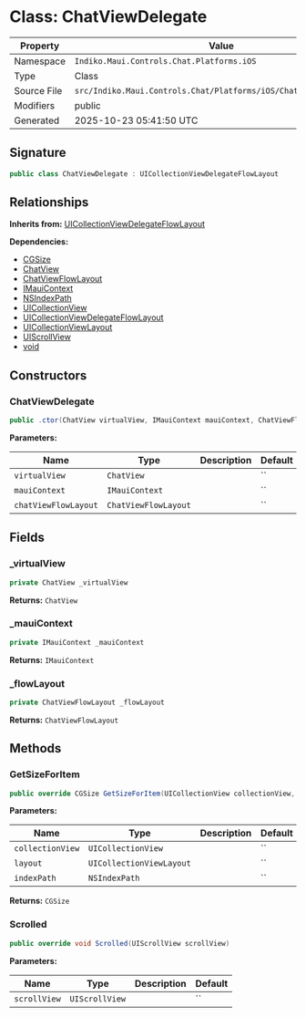 # Class: ChatViewDelegate

| Property | Value |
|----------|-------|
| Namespace | `Indiko.Maui.Controls.Chat.Platforms.iOS` |
| Type | Class |
| Source File | `src/Indiko.Maui.Controls.Chat/Platforms/iOS/ChatViewDelegate.cs` |
| Modifiers | public |
| Generated | 2025-10-23 05:41:50 UTC |

## Signature

```csharp
public class ChatViewDelegate : UICollectionViewDelegateFlowLayout
```

## Relationships

**Inherits from:** [UICollectionViewDelegateFlowLayout](UICollectionViewDelegateFlowLayout.md)

**Dependencies:**
- [CGSize](CGSize.md)
- [ChatView](ChatView.md)
- [ChatViewFlowLayout](ChatViewFlowLayout.md)
- [IMauiContext](IMauiContext.md)
- [NSIndexPath](NSIndexPath.md)
- [UICollectionView](UICollectionView.md)
- [UICollectionViewDelegateFlowLayout](UICollectionViewDelegateFlowLayout.md)
- [UICollectionViewLayout](UICollectionViewLayout.md)
- [UIScrollView](UIScrollView.md)
- [void](void.md)

## Constructors

### ChatViewDelegate

```csharp
public .ctor(ChatView virtualView, IMauiContext mauiContext, ChatViewFlowLayout chatViewFlowLayout)
```

**Parameters:**

| Name | Type | Description | Default |
|------|------|-------------|---------|
| `virtualView` | `ChatView` |  | `` |
| `mauiContext` | `IMauiContext` |  | `` |
| `chatViewFlowLayout` | `ChatViewFlowLayout` |  | `` |

## Fields

### _virtualView

```csharp
private ChatView _virtualView
```

**Returns:** `ChatView`

### _mauiContext

```csharp
private IMauiContext _mauiContext
```

**Returns:** `IMauiContext`

### _flowLayout

```csharp
private ChatViewFlowLayout _flowLayout
```

**Returns:** `ChatViewFlowLayout`

## Methods

### GetSizeForItem

```csharp
public override CGSize GetSizeForItem(UICollectionView collectionView, UICollectionViewLayout layout, NSIndexPath indexPath)
```

**Parameters:**

| Name | Type | Description | Default |
|------|------|-------------|---------|
| `collectionView` | `UICollectionView` |  | `` |
| `layout` | `UICollectionViewLayout` |  | `` |
| `indexPath` | `NSIndexPath` |  | `` |

**Returns:** `CGSize`

### Scrolled

```csharp
public override void Scrolled(UIScrollView scrollView)
```

**Parameters:**

| Name | Type | Description | Default |
|------|------|-------------|---------|
| `scrollView` | `UIScrollView` |  | `` |

